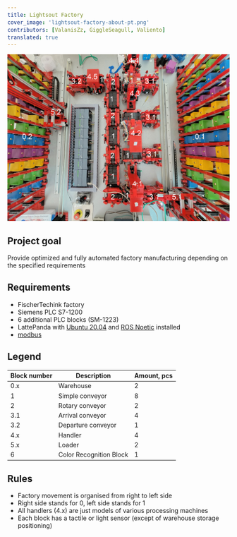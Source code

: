 ```yaml
---
title: Lightsout Factory
cover_image: 'lightsout-factory-about-pt.png' 
contributors: [ValanisZz, GiggleSeagull, Valiento]
translated: true
---
```


![Lightsout Factory Preview](../images/lightsout-factory/factory_preview_numbers.jpg)

## Project goal
Provide optimized and fully automated factory manufacturing depending on the specified requirements

## Requirements
- FischerTechink factory
- Siemens PLC S7-1200
- 6 additional PLC blocks (SM-1223)
- LattePanda with [Ubuntu 20.04](https://releases.ubuntu.com/20.04/) and [ROS Noetic](http://wiki.ros.org/noetic/Installation) installed
- [modbus](https://github.com/HumaRobotics/modbus)

## Legend
| Block number |           Description           | Amount, pcs |
|--------------|---------------------------------|-------------|
|     0.x      | Warehouse                       |      2      |
|      1       | Simple conveyor                 |      8      |
|      2       | Rotary conveyor                 |      2      |
|     3.1      | Arrival conveyor                |      4      |
|     3.2      | Departure conveyor              |      1      |
|     4.x      | Handler                         |      4      |
|     5.x      | Loader                          |      2      |
|      6       | Color Recognition Block         |      1      |

## Rules
- Factory movement is organised from right to left side
- Right side stands for 0, left side stands for 1
- All handlers (4.x) are just models of various processing machines
- Each block has a tactile or light sensor (except of warehouse storage positioning)

